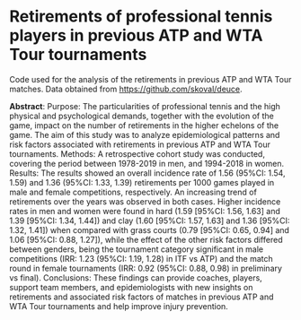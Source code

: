 # Retirements of professional tennis players in previous ATP and WTA Tour tournaments
Code used for the analysis of the retirements in previous ATP and WTA Tour matches. Data obtained from https://github.com/skoval/deuce.

**Abstract**: Purpose: The particularities of professional tennis and the high physical and psychological demands, together with the evolution of the game, impact on the number of retirements in the higher echelons of the game. The aim of this study was to analyze epidemiological patterns and risk factors associated with retirements in previous ATP and WTA Tour tournaments. Methods: A retrospective cohort study was conducted, covering the period between 1978-2019 in men, and 1994-2018 in women. Results: The results showed an overall incidence rate of 1.56 (95%CI: 1.54, 1.59) and 1.36 (95%CI: 1.33, 1.39) retirements per 1000 games played in male and female competitions, respectively. An increasing trend of retirements over the years was observed in both cases. Higher incidence rates in men and women were found in hard (1.59 [95%CI: 1.56, 1.63] and 1.39 [95%CI: 1.34, 1.44]) and clay (1.60 [95%CI: 1.57, 1.63] and 1.36 [95%CI: 1.32, 1.41]) when compared with grass courts (0.79 [95%CI: 0.65, 0.94] and 1.06 [95%CI: 0.88, 1.27]), while the effect of the other risk factors differed between genders, being the tournament category significant in male competitions (IRR: 1.23 (95%CI: 1.19, 1.28) in ITF vs ATP) and the match round in female tournaments (IRR: 0.92 (95%CI: 0.88, 0.98) in preliminary vs final). Conclusions: These findings can provide coaches, players, support team members, and epidemiologists with new insights on retirements and associated risk factors of matches in previous ATP and WTA Tour tournaments and help improve injury prevention.
